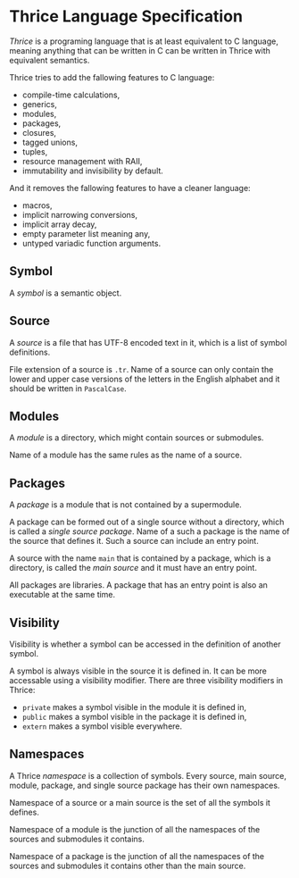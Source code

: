 <!-- SPDX-FileCopyrightText: 2022 Cem Geçgel <gecgelcem@outlook.com> -->
<!-- SPDX-License-Identifier: GPL-3.0-or-later -->

# Thrice Language Specification

_Thrice_ is a programing language that is at least equivalent to C language,
meaning anything that can be written in C can be written in Thrice with
equivalent semantics.

Thrice tries to add the fallowing features to C language:

- compile-time calculations,
- generics,
- modules,
- packages,
- closures,
- tagged unions,
- tuples,
- resource management with RAII,
- immutability and invisibility by default.

And it removes the fallowing features to have a cleaner language:

- macros,
- implicit narrowing conversions,
- implicit array decay,
- empty parameter list meaning any,
- untyped variadic function arguments.

## Symbol

A _symbol_ is a semantic object.

## Source

A _source_ is a file that has UTF-8 encoded text in it, which is a list of
symbol definitions.

File extension of a source is `.tr`. Name of a source can only contain the lower
and upper case versions of the letters in the English alphabet and it should be
written in `PascalCase`.

## Modules

A _module_ is a directory, which might contain sources or submodules.

Name of a module has the same rules as the name of a source.

## Packages

A _package_ is a module that is not contained by a supermodule.

A package can be formed out of a single source without a directory, which is
called a _single source package_. Name of a such a package is the name of the
source that defines it. Such a source can include an entry point.

A source with the name `main` that is contained by a package, which is a
directory, is called the _main source_ and it must have an entry point.

All packages are libraries. A package that has an entry point is also an
executable at the same time.

## Visibility

Visibility is whether a symbol can be accessed in the definition of another
symbol.

A symbol is always visible in the source it is defined in. It can be more
accessable using a visibility modifier. There are three visibility modifiers in
Thrice:

- `private` makes a symbol visible in the module it is defined in,
- `public` makes a symbol visible in the package it is defined in,
- `extern` makes a symbol visible everywhere.

## Namespaces

A Thrice _namespace_ is a collection of symbols. Every source, main source,
module, package, and single source package has their own namespaces.

Namespace of a source or a main source is the set of all the symbols it defines.

Namespace of a module is the junction of all the namespaces of the sources and
submodules it contains.

Namespace of a package is the junction of all the namespaces of the sources and
submodules it contains other than the main source.
